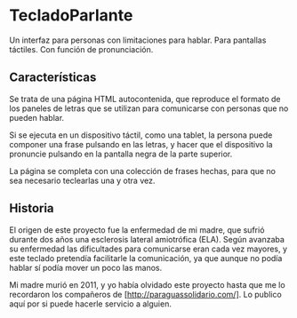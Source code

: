 TecladoParlante
===============

Un interfaz para personas con limitaciones para hablar. Para pantallas táctiles. Con función de pronunciación.

Características
---------------

Se trata de una página HTML autocontenida, que reproduce el formato de los paneles de letras que se utilizan para comunicarse con personas que no pueden hablar.

Si se ejecuta en un dispositivo táctil, como una tablet, la persona puede componer una frase pulsando en las letras, y hacer que el dispositivo la pronuncie pulsando en la pantalla negra de la parte superior.

La página se completa con una colección de frases hechas, para que no sea necesario teclearlas una y otra vez.

Historia
--------

El origen de este proyecto fue la enfermedad de mi madre, que sufrió durante dos años una esclerosis lateral amiotrófica (ELA). Según avanzaba su enfermedad las dificultades para comunicarse eran cada vez mayores, y este teclado pretendía facilitarle la comunicación, ya que aunque no podía hablar sí podía mover un poco las manos.

Mi madre murió en 2011, y yo había olvidado este proyecto hasta que me lo recordaron los compañeros de [http://paraguassolidario.com/]. Lo publico aquí por si puede hacerle servicio a alguien.
